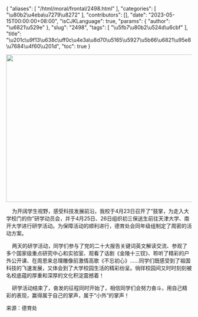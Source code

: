 {
    "aliases": [
        "/html/moral/frontal/2498.html"
    ],
    "categories": [
        "\u80b2\u4eba\u7279\u8272"
    ],
    "contributors": [],
    "date": "2023-05-15T00:00:00+08:00",
    "isCJKLanguage": true,
    "params": {
        "author": "\u6821\u529e"
    },
    "slug": "2498",
    "tags": [
        "\u5fb7\u80b2\u524d\u6cbf"
    ],
    "title": "\u201c\u9f13\u638c\uff0c\u4e3a\u8d70\u5165\u5927\u5b66\u6821\u95e8\u7684\u4f60\u201d",
    "toc": true
}


<img
    src="https://cdn.tfls.online/mirror/full/f2307ebc63c58982e18ff52cfe7f3f752b13616e.jpg"
    style="display:block;margin-left:auto;margin-right:auto;"
    decoding="async"
    fetchpriority="auto"
    loading="lazy"
    height="399"
    width="599"
/>




  





    为开阔学生视野，感受科技发展前沿，我校于4月23日召开了“鼓掌，为走入大学校门的你”研学动员会，并于4月25日、26日组织初三保送生前往天津大学、南开大学进行研学活动。为保障活动的顺利进行，德育处会同年级组制定了周密的活动方案。




  





    两天的研学活动，同学们参与了党的二十大报告关键词英文解读交流、参观了多个国家级重点研究中心和实验室、观看了话剧《金陵十三钗》、聆听了精彩的户外公开课、在周恩来总理雕像前激情高歌《不忘初心》……同学们既感受到了祖国科技的飞速发展，又体会到了大学校园生活的精彩纷呈。徜徉校园间又时时刻刻被名校底蕴的厚重和深厚的文化积淀震撼着！




    研学活动结束了，奋发的征程同时开始了，相信同学们会努力奋斗，用自己精彩的表现，赢得属于自己的掌声，属于“小外”的掌声！




  






来源：德育处





  



